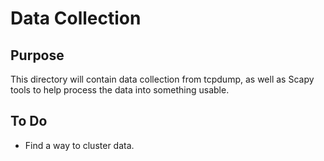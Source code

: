 # Data Collection

## Purpose
This directory will contain data collection from tcpdump, as well as Scapy tools to help process the data into something usable.

## To Do
* Find a way to cluster data.
